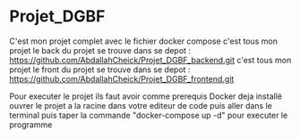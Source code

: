 # Projet_DGBF
C'est mon projet complet avec le fichier docker compose 
c'est tous mon projet le back du projet se trouve dans se depot : https://github.com/AbdallahCheick/Projet_DGBF_backend.git
c'est tous mon projet le front du projet se trouve dans se depot : https://github.com/AbdallahCheick/Projet_DGBF_frontend.git

Pour executer le projet ils faut avoir comme prerequis Docker deja installé
ouvrer le projet a la racine dans votre editeur de code puis aller dans le terminal puis taper la commande "docker-compose up -d"
pour executer le programme
